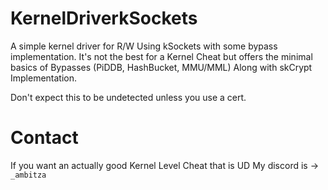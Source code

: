 # KernelDriverkSockets
A simple kernel driver for R/W Using kSockets with some bypass implementation. It's not the best for a Kernel Cheat but offers the minimal basics of Bypasses (PiDDB, HashBucket, MMU/MML) Along with skCrypt Implementation.

Don't expect this to be undetected unless you use a cert.

# Contact
If you want an actually good Kernel Level Cheat that is UD My discord is -> `_ambitza`
